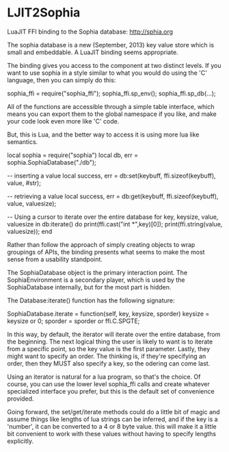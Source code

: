 LJIT2Sophia
===========

LuaJIT FFI binding to the Sophia database: http://sphia.org

The sophia database is a new (September, 2013) key value store
which is small and embeddable.  A LuaJIT binding seems appropriate.

The binding gives you access to the component at two distinct levels.
If you want to use sophia in a style similar to what you would do
using the 'C' language, then you can simply do this:

sophia_ffi = require("sophia_ffi");
sophia_ffi.sp_env();
sophia_ffi.sp_db(...);

All of the functions are accessible through a simple table interface,
which means you can export them to the global namespace if you like, 
and make your code look even more like 'C' code.

But, this is Lua, and the better way to access it is using more lua
like semantics.

local sophia = require("sophia")
local db, err = sophia.SophiaDatabase("./db");

-- inserting a value
local success, err = db:set(keybuff, ffi.sizeof(keybuff), value, #str); 

-- retrieving a value
local success, err = db:get(keybuff, ffi.sizeof(keybuff), value, valuesize);

-- Using a cursor to iterate over the entire database
for key, keysize, value, valuesize in db:iterate() do
    print(ffi.cast("int *",key)[0]);
    print(ffi.string(value, valuesize));
end


Rather than follow the approach of simply creating objects to wrap 
groupings of APIs, the binding presents what seems to make the most
sense from a usability standpoint.

The SophiaDatabase object is the primary interaction point.  The 
SophiaEnvironment is a secondary player, which is used by the 
SophiaDatabase internally, but for the most part is hidden.

The Database:iterate() function has the following signature:

SophiaDatabase.iterate = function(self, key, keysize, sporder)
    keysize = keysize or 0;
    sporder = sporder or ffi.C.SPGTE;

In this way, by default, the iterator will iterate over the entire
database, from the beginning.  The next logical thing the user
is likely to want is to iterate from a specific point, so the key
value is the first parameter.  Lastly, they might want to specify
an order.  The thinking is, if they're specifying an order, then they
MUST also specify a key, so the odering can come last.

Using an iterator is natural for a lua program, so that's the choice.
Of course, you can use the lower level sophia_ffi calls and create
whatever specialized interface you prefer, but this is the default
set of convenience provided.

Going forward, the set/get/iterate methods could do a little bit of
magic and assume things like lengths of lua strings can be inferred, 
and if the key is a 'number', it can be converted to a 4 or 8 byte
value.  this will make it a little bit convenient to work with these
values without having to specify lengths explicitly.

